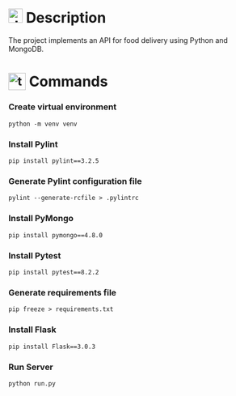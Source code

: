 # <img src="https://github.com/user-attachments/assets/caabfdf0-0f9e-44a3-8200-c6579fe87887" alt="description icon" width="28"> Description
The project implements an API for food delivery using Python and MongoDB.

# <sub><img src="https://github.com/user-attachments/assets/2bd91f82-43a7-44c6-8fb3-eaa3ca20089e" alt="terminal icon" width="34"></sub> Commands
### Create virtual environment
```
python -m venv venv
```
### Install Pylint
```
pip install pylint==3.2.5
```
### Generate Pylint configuration file
```
pylint --generate-rcfile > .pylintrc
```
### Install PyMongo
```
pip install pymongo==4.8.0
```
### Install Pytest
```
pip install pytest==8.2.2
```
### Generate requirements file
```
pip freeze > requirements.txt
```
### Install Flask
```
pip install Flask==3.0.3
```
### Run Server
```
python run.py
```
